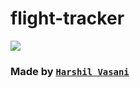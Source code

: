 # flight-tracker


<img src = "https://1.bp.blogspot.com/-RISSiLD2BJs/X0i5tLBeCuI/AAAAAAAACQc/KsKQRV_PFtoACzxiYNAMwiEUkZqyCysFgCNcBGAsYHQ/w640-h324/flight_tracking_apps_retake_small.gif">



### Made by [`Harshil Vasani`](https://www.instagram.com/python.hmv/)
